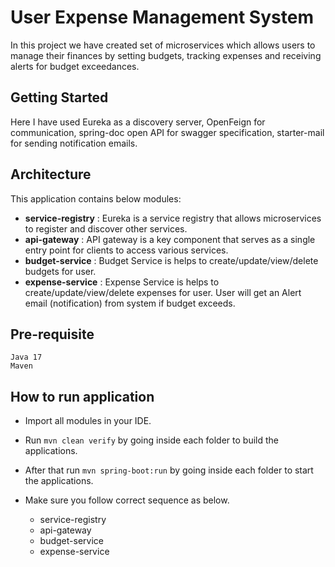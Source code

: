# User Expense Management System
In this project we have created set of microservices which allows users to manage their finances by setting budgets, tracking expenses and
receiving alerts for budget exceedances.

## Getting Started
Here I have used Eureka as a discovery server, OpenFeign for communication, spring-doc open API for swagger specification, starter-mail for sending notification emails.

## Architecture
This application contains below modules:

- **service-registry** : Eureka is a service registry that allows microservices to register and discover other services.
- **api-gateway** : API gateway is a key component that serves as a single entry point for clients to access various services.
- **budget-service** : Budget Service is helps to create/update/view/delete budgets for user.
- **expense-service** : Expense Service is helps to create/update/view/delete expenses for user. User will get an Alert email (notification) from system if budget exceeds.

## Pre-requisite
    Java 17
    Maven

## How to run application 
- Import all modules in your IDE.
- Run `mvn clean verify` by going inside each folder to build the applications.
- After that run `mvn spring-boot:run` by going inside each folder to start the applications.
- Make sure you follow correct sequence as below.

    * service-registry
    * api-gateway
    * budget-service
    * expense-service
    
